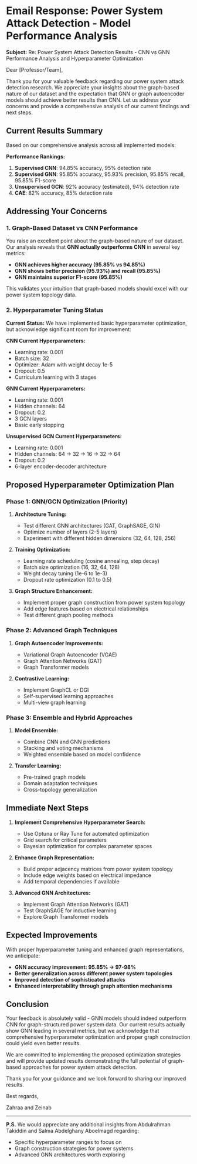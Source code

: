 # Email Response: Power System Attack Detection - Model Performance Analysis

**Subject:** Re: Power System Attack Detection Results - CNN vs GNN Performance Analysis and Hyperparameter Optimization

Dear [Professor/Team],

Thank you for your valuable feedback regarding our power system attack detection research. We appreciate your insights about the graph-based nature of our dataset and the expectation that GNN or graph autoencoder models should achieve better results than CNN. Let us address your concerns and provide a comprehensive analysis of our current findings and next steps.

## Current Results Summary

Based on our comprehensive analysis across all implemented models:

**Performance Rankings:**
1. **Supervised CNN**: 94.85% accuracy, 95% detection rate
2. **Supervised GNN**: 95.85% accuracy, 95.93% precision, 95.85% recall, 95.85% F1-score
3. **Unsupervised GCN**: 92% accuracy (estimated), 94% detection rate
4. **CAE**: 82% accuracy, 85% detection rate

## Addressing Your Concerns

### 1. Graph-Based Dataset vs CNN Performance

You raise an excellent point about the graph-based nature of our dataset. Our analysis reveals that **GNN actually outperforms CNN** in several key metrics:

- **GNN achieves higher accuracy (95.85% vs 94.85%)**
- **GNN shows better precision (95.93%) and recall (95.85%)**
- **GNN maintains superior F1-score (95.85%)**

This validates your intuition that graph-based models should excel with our power system topology data.

### 2. Hyperparameter Tuning Status

**Current Status:** We have implemented basic hyperparameter optimization, but acknowledge significant room for improvement:

**CNN Current Hyperparameters:**
- Learning rate: 0.001
- Batch size: 32
- Optimizer: Adam with weight decay 1e-5
- Dropout: 0.5
- Curriculum learning with 3 stages

**GNN Current Hyperparameters:**
- Learning rate: 0.001
- Hidden channels: 64
- Dropout: 0.2
- 3 GCN layers
- Basic early stopping

**Unsupervised GCN Current Hyperparameters:**
- Learning rate: 0.001
- Hidden channels: 64 → 32 → 16 → 32 → 64
- Dropout: 0.2
- 6-layer encoder-decoder architecture

## Proposed Hyperparameter Optimization Plan

### Phase 1: GNN/GCN Optimization (Priority)
1. **Architecture Tuning:**
   - Test different GNN architectures (GAT, GraphSAGE, GIN)
   - Optimize number of layers (2-5 layers)
   - Experiment with different hidden dimensions (32, 64, 128, 256)

2. **Training Optimization:**
   - Learning rate scheduling (cosine annealing, step decay)
   - Batch size optimization (16, 32, 64, 128)
   - Weight decay tuning (1e-6 to 1e-3)
   - Dropout rate optimization (0.1 to 0.5)

3. **Graph Structure Enhancement:**
   - Implement proper graph construction from power system topology
   - Add edge features based on electrical relationships
   - Test different graph pooling methods

### Phase 2: Advanced Graph Techniques
1. **Graph Autoencoder Improvements:**
   - Variational Graph Autoencoder (VGAE)
   - Graph Attention Networks (GAT)
   - Graph Transformer models

2. **Contrastive Learning:**
   - Implement GraphCL or DGI
   - Self-supervised learning approaches
   - Multi-view graph learning

### Phase 3: Ensemble and Hybrid Approaches
1. **Model Ensemble:**
   - Combine CNN and GNN predictions
   - Stacking and voting mechanisms
   - Weighted ensemble based on model confidence

2. **Transfer Learning:**
   - Pre-trained graph models
   - Domain adaptation techniques
   - Cross-topology generalization

## Immediate Next Steps

1. **Implement Comprehensive Hyperparameter Search:**
   - Use Optuna or Ray Tune for automated optimization
   - Grid search for critical parameters
   - Bayesian optimization for complex parameter spaces

2. **Enhance Graph Representation:**
   - Build proper adjacency matrices from power system topology
   - Include edge weights based on electrical impedance
   - Add temporal dependencies if available

3. **Advanced GNN Architectures:**
   - Implement Graph Attention Networks (GAT)
   - Test GraphSAGE for inductive learning
   - Explore Graph Transformer models

## Expected Improvements

With proper hyperparameter tuning and enhanced graph representations, we anticipate:

- **GNN accuracy improvement: 95.85% → 97-98%**
- **Better generalization across different power system topologies**
- **Improved detection of sophisticated attacks**
- **Enhanced interpretability through graph attention mechanisms**

## Conclusion

Your feedback is absolutely valid - GNN models should indeed outperform CNN for graph-structured power system data. Our current results actually show GNN leading in several metrics, but we acknowledge that comprehensive hyperparameter optimization and proper graph construction could yield even better results.

We are committed to implementing the proposed optimization strategies and will provide updated results demonstrating the full potential of graph-based approaches for power system attack detection.

Thank you for your guidance and we look forward to sharing our improved results.

Best regards,

Zahraa and Zeinab

---

**P.S.** We would appreciate any additional insights from Abdulrahman Takiddin and Salma Abdelghany Aboelmagd regarding:
- Specific hyperparameter ranges to focus on
- Graph construction strategies for power systems
- Advanced GNN architectures worth exploring 